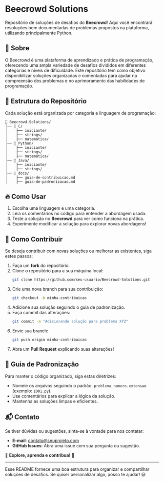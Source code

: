 
#  Beecrowd Solutions

Repositório de soluções de desafios do **Beecrowd**! Aqui você encontrará resoluções bem documentadas de problemas propostos na plataforma, utilizando principalmente Python.

## 📌 Sobre
O Beecrowd é uma plataforma de aprendizado e prática de programação, oferecendo uma ampla variedade de desafios divididos em diferentes categorias e níveis de dificuldade. Este repositório tem como objetivo disponibilizar soluções organizadas e comentadas para ajudar na compreensão dos problemas e no aprimoramento das habilidades de programação.

## 📂 Estrutura do Repositório
Cada solução está organizada por categoria e linguagem de programação:

```
📁 Beecrowd-Solutions/
│── 📁 C/
│    ├── iniciante/
│    ├── strings/
│    ├── matemática/
│── 📁 Python/
│    ├── iniciante/
│    ├── strings/
│    ├── matemática/
│── 📁 Java/
│    ├── iniciante/
│    ├── strings/
│── 📁 docs/
│    ├── guia-de-contribuicao.md
│    ├── guia-de-padronizacao.md
```

## 🔥 Como Usar
1. Escolha uma linguagem e uma categoria.
2. Leia os comentários no código para entender a abordagem usada.
3. Teste a solução no **Beecrowd** para ver como funciona na prática.
4. Experimente modificar a solução para explorar novas abordagens!

## 🤝 Como Contribuir
Se deseja contribuir com novas soluções ou melhorar as existentes, siga estes passos:

1. Faça um **fork** do repositório.
2. Clone o repositório para a sua máquina local:
   ```bash
   git clone https://github.com/seu-usuario/Beecrowd-Solutions.git
   ```
3. Crie uma nova branch para sua contribuição:
   ```bash
   git checkout -b minha-contribuicao
   ```
4. Adicione sua solução seguindo o guia de padronização.
5. Faça commit das alterações:
   ```bash
   git commit -m "Adicionando solução para problema XYZ"
   ```
6. Envie sua branch:
   ```bash
   git push origin minha-contribuicao
   ```
7. Abra um **Pull Request** explicando suas alterações!

## 📜 Guia de Padronização
Para manter o código organizado, siga estas diretrizes:
- Nomeie os arquivos seguindo o padrão: `problema_numero.extensao` (exemplo: `1001.py`).
- Use comentários para explicar a lógica da solução.
- Mantenha as soluções limpas e eficientes.

## 📬 Contato
Se tiver dúvidas ou sugestões, sinta-se à vontade para nos contatar:
- **E-mail**: contato@seuprojeto.com
- **GitHub Issues**: Abra uma issue com sua pergunta ou sugestão.

📌 **Explore, aprenda e contribua!** 🚀

---

Esse README fornece uma boa estrutura para organizar e compartilhar soluções de desafios. Se quiser personalizar algo, posso te ajudar! 😃

